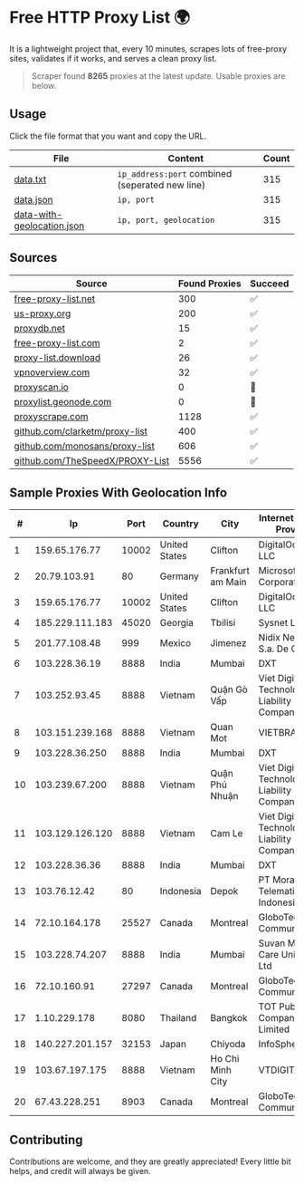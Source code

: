 
# Free HTTP Proxy List 🌍

It is a lightweight project that, every 10 minutes, scrapes lots of free-proxy sites, validates if it works, and serves a clean proxy list.


> Scraper found **8265** proxies at the latest update. Usable proxies are below.

## Usage

Click the file format that you want and copy the URL.


|File|Content|Count|
|----|-------|-----|
|[data.txt](https://raw.githubusercontent.com/themiralay/Proxy-List-World/master/data.txt)|`ip_address:port` combined (seperated new line)|315|
|[data.json](https://raw.githubusercontent.com/themiralay/Proxy-List-World/master/data.json)|`ip, port`|315|
|[data-with-geolocation.json](https://raw.githubusercontent.com/themiralay/Proxy-List-World/master/data-with-geolocation.json)|`ip, port, geolocation`|315|

## Sources

|Source|Found Proxies|Succeed|
|------|-------------|-------|
|[free-proxy-list.net](https://free-proxy-list.net)|300|✅|
|[us-proxy.org](https://www.us-proxy.org)|200|✅|
|[proxydb.net](http://proxydb.net)|15|✅|
|[free-proxy-list.com](https://free-proxy-list.com/?page=&port=&type%5B%5D=http&type%5B%5D=https&up_time=0&search=Search)|2|✅|
|[proxy-list.download](https://www.proxy-list.download/HTTP)|26|✅|
|[vpnoverview.com](https://vpnoverview.com/privacy/anonymous-browsing/free-proxy-servers)|32|✅|
|[proxyscan.io](https://www.proxyscan.io)|0|🚫|
|[proxylist.geonode.com](https://proxylist.geonode.com/api/proxy-list?limit=300&page=1&sort_by=lastChecked&sort_type=desc&protocols=http,https)|0|🚫|
|[proxyscrape.com](https://api.proxyscrape.com/v2/?request=displayproxies&protocol=http&timeout=10000&country=all&ssl=all&anonymity=all)|1128|✅|
|[github.com/clarketm/proxy-list](https://raw.githubusercontent.com/clarketm/proxy-list/master/proxy-list-raw.txt)|400|✅|
|[github.com/monosans/proxy-list](https://raw.githubusercontent.com/monosans/proxy-list/main/proxies/http.txt)|606|✅|
|[github.com/TheSpeedX/PROXY-List](https://raw.githubusercontent.com/TheSpeedX/PROXY-List/master/http.txt)|5556|✅|


## Sample Proxies With Geolocation Info

|#|Ip|Port|Country|City|Internet Service Provider|
|-|--|----|-------|----|-------------------------|
|1|159.65.176.77|10002|United States|Clifton|DigitalOcean, LLC|
|2|20.79.103.91|80|Germany|Frankfurt am Main|Microsoft Corporation|
|3|159.65.176.77|10002|United States|Clifton|DigitalOcean, LLC|
|4|185.229.111.183|45020|Georgia|Tbilisi|Sysnet LLC|
|5|201.77.108.48|999|Mexico|Jimenez|Nidix Networks S.a. De C.V.|
|6|103.228.36.19|8888|India|Mumbai|DXT|
|7|103.252.93.45|8888|Vietnam|Quận Gò Vấp|Viet Digital Technology Liability Company|
|8|103.151.239.168|8888|Vietnam|Quan Mot|VIETBRANDS|
|9|103.228.36.250|8888|India|Mumbai|DXT|
|10|103.239.67.200|8888|Vietnam|Quận Phú Nhuận|Viet Digital Technology Liability Company|
|11|103.129.126.120|8888|Vietnam|Cam Le|Viet Digital Technology Liability Company|
|12|103.228.36.36|8888|India|Mumbai|DXT|
|13|103.76.12.42|80|Indonesia|Depok|PT Mora Telematika Indonesia|
|14|72.10.164.178|25527|Canada|Montreal|GloboTech Communications|
|15|103.228.74.207|8888|India|Mumbai|Suvan Medi Care Unit Pvt Ltd|
|16|72.10.160.91|27297|Canada|Montreal|GloboTech Communications|
|17|1.10.229.178|8080|Thailand|Bangkok|TOT Public Company Limited|
|18|140.227.201.157|32153|Japan|Chiyoda|InfoSphere|
|19|103.67.197.175|8888|Vietnam|Ho Chi Minh City|VTDIGITAL|
|20|67.43.228.251|8903|Canada|Montreal|GloboTech Communications|



## Contributing

Contributions are welcome, and they are greatly appreciated! Every
little bit helps, and credit will always be given.

